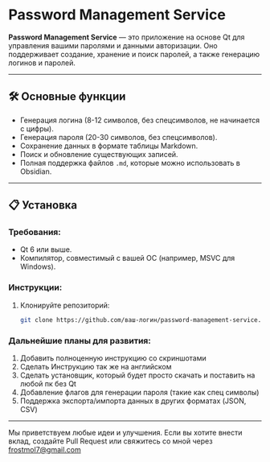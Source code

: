 # Password Management Service

**Password Management Service** — это приложение на основе Qt для управления вашими паролями и данными авторизации. Оно поддерживает создание, хранение и поиск паролей, а также генерацию логинов и паролей.

---

## 🛠️ Основные функции

- Генерация логина (8-12 символов, без спецсимволов, не начинается с цифры).
- Генерация пароля (20-30 символов, без спецсимволов).
- Сохранение данных в формате таблицы Markdown.
- Поиск и обновление существующих записей.
- Полная поддержка файлов `.md`, которые можно использовать в Obsidian.

---

## 📋 Установка

### Требования:
- Qt 6 или выше.
- Компилятор, совместимый с вашей ОС (например, MSVC для Windows).

### Инструкции:
1. Клонируйте репозиторий:
   ```bash
   git clone https://github.com/ваш-логин/password-management-service.git
   ```
### Дальнейшие планы для развития:
1. Добавить полноценную инструкцию со скриншотами
2. Сделать Инструкцию так же на английском
3. Сделать установщик, который будет просто скачать и поставить на любой пк без Qt
4. Добавление флагов для генерации пароля (такие как спец символы)
5. Поддержка экспорта/импорта данных в других форматах (JSON, CSV)

---
Мы приветствуем любые идеи и улучшения. Если вы хотите внести вклад, создайте Pull Request или свяжитесь со мной через frostmol7@gmail.com

